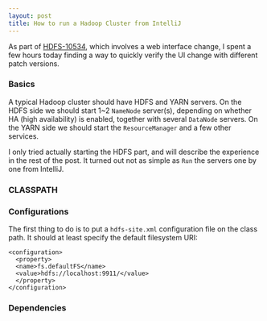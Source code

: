 ```yaml
---
layout: post
title: How to run a Hadoop Cluster from IntelliJ
---
```


As part of [HDFS-10534](https://issues.apache.org/jira/browse/HDFS-10534), which involves a web interface change, I spent a few hours today finding a way to quickly verify the UI change with different patch versions.

### Basics
A typical Hadoop cluster should have HDFS and YARN servers. On the HDFS side we should start 1~2 ```NameNode``` server(s), depending on whether HA (high availability) is enabled, together with several ```DataNode``` servers. On the YARN side we should start the ```ResourceManager``` and a few other services.

I only tried actually starting the HDFS part, and will describe the experience in the rest of the post. It turned out not as simple as ```Run``` the servers one by one from IntelliJ.

### CLASSPATH

### Configurations
The first thing to do is to put a ```hdfs-site.xml``` configuration file on the class path. It should at least specify the default filesystem URI:
```
<configuration>
  <property>
  <name>fs.defaultFS</name>
  <value>hdfs://localhost:9911/</value>
  </property>
</configuration>
```

### Dependencies

